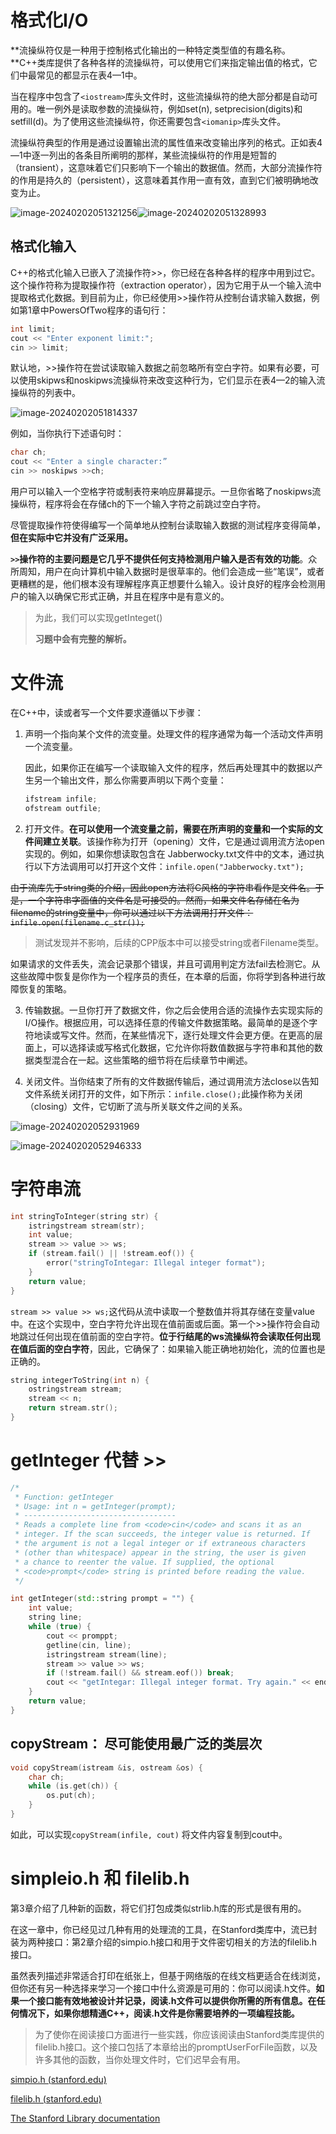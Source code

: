 # 格式化I/O

**流操纵符仅是一种用于控制格式化输出的一种特定类型值的有趣名称。**C++类库提供了各种各样的流操纵符，可以使用它们来指定输出值的格式，它们中最常见的都显示在表4—1中。

当在程序中包含了`<iostream>`库头文件时，这些流操纵符的绝大部分都是自动可用的。唯一例外是读取参数的流操纵符，例如set(n), setprecision(digits)和setfill(d)。为了使用这些流操纵符，你还需要包含`<iomanip>`库头文件。

流操纵符典型的作用是通过设置输出流的属性值来改变输出序列的格式。正如表4—1中逐一列出的各条目所阐明的那样，某些流操纵符的作用是短暂的（transient），这意味着它们只影响下一个输出的数据值。然而，大部分流操作符的作用是持久的（persistent），这意味着其作用一直有效，直到它们被明确地改变为止。

![image-20240202051321256](http://zcwave.oss-cn-qingdao.aliyuncs.com/image/image-20240202051321256.png)![image-20240202051328993](http://zcwave.oss-cn-qingdao.aliyuncs.com/image/image-20240202051328993.png)

## 格式化输入

C++的格式化输入已嵌入了流操作符>>，你已经在各种各样的程序中用到过它。这个操作符称为提取操作符（extraction operator），因为它用于从一个输入流中提取格式化数据。到目前为止，你已经使用>>操作符从控制台请求输入数据，例如第1章中PowersOfTwo程序的语句行：

```cpp
int limit;
cout << "Enter exponent limit:"; 
cin >> limit;
```

默认地，>>操作符在尝试读取输入数据之前忽略所有空白字符。如果有必要，可以使用skipws和noskipws流操纵符来改变这种行为，它们显示在表4—2的输入流操纵符的列表中。

![image-20240202051814337](http://zcwave.oss-cn-qingdao.aliyuncs.com/image/image-20240202051814337.png)

例如，当你执行下述语句时：

```cpp
char ch;
cout << "Enter a single character:” 
cin >> noskipws >>ch;
```

用户可以输入一个空格字符或制表符来响应屏幕提示。一旦你省略了noskipws流操纵符，程序将会在存储ch的下一个输入字符之前跳过空白字符。

尽管提取操作符使得编写一个简单地从控制台读取输入数据的测试程序变得简单，**但在实际中它并没有广泛采用。**

**`>>`操作符的主要问题是它几乎不提供任何支持检测用户输入是否有效的功能**。众所周知，用户在向计算机中输入数据时是很草率的。他们会造成一些“笔误”，或者更糟糕的是，他们根本没有理解程序真正想要什么输入。设计良好的程序会检测用户的输入以确保它形式正确，并且在程序中是有意义的。

> 为此，我们可以实现getInteget()
>
> **习题中会有完整的解析。**

# 文件流

在C++中，读或者写一个文件要求遵循以下步骤：

1. 声明一个指向某个文件的流变量。处理文件的程序通常为每一个活动文件声明一个流变量。

   因此，如果你正在编写一个读取输入文件的程序，然后再处理其中的数据以产生另一个输出文件，那么你需要声明以下两个变量：

   ```cpp
   ifstream infile;
   ofstream outfile;
   ```

2. 打开文件。**在可以使用一个流变量之前，需要在所声明的变量和一个实际的文件间建立关联**。该操作称为打开（opening）文件，它是通过调用流方法open实现的。例如，如果你想读取包含在 Jabberwocky.txt文件中的文本，通过执行以下方法调用可以打开这个文件：`infile.open("Jabberwocky.txt");`

~~由于流库先于string类的介绍，因此open方法将C风格的字符串看作是文件名。于是，一个字符串字面值的文件名是可接受的。然而，如果文件名存储在名为filename的string变量中，你可以通过以下方法调用打开文件：`infile.open(filename.c_str());`~~

> 测试发现并不影响，后续的CPP版本中可以接受string或者Filename类型。

如果请求的文件丢失，流会记录那个错误，并且可调用判定方法fail去检测它。从这些故障中恢复是你作为一个程序员的责任，在本章的后面，你将学到各种进行故障恢复的策略。

3. 传输数据。一旦你打开了数据文件，你之后会使用合适的流操作去实现实际的I/O操作。根据应用，可以选择任意的传输文件数据策略。最简单的是逐个字符地读或写文件。然而，在某些情况下，逐行处理文件会更方便。在更高的层面上，可以选择读或写格式化数据，它允许你将数值数据与字符串和其他的数据类型混合在一起。这些策略的细节将在后续章节中阐述。

4. 关闭文件。当你结束了所有的文件数据传输后，通过调用流方法close以告知文件系统关闭打开的文件，如下所示：`infile.close();`此操作称为关闭（closing）文件，它切断了流与所关联文件之间的关系。

![image-20240202052931969](http://zcwave.oss-cn-qingdao.aliyuncs.com/image/image-20240202052931969.png)

![image-20240202052946333](http://zcwave.oss-cn-qingdao.aliyuncs.com/image/image-20240202052946333.png)

# 字符串流

```cpp
int stringToInteger(string str) {
	istringstream stream(str);
	int value;
	stream >> value >> ws;
	if (stream.fail() || !stream.eof()) {
		error("stringToIntegar: Illegal integer format");
	}
	return value;
}
```

`stream >> value >> ws;`这代码从流中读取一个整数值并将其存储在变量value中。在这个实现中，空白字符允许出现在值前面或后面。第一个>>操作符会自动地跳过任何出现在值前面的空白字符。**位于行结尾的ws流操纵符会读取任何出现在值后面的空白字符**，因此，它确保了：如果输入能正确地初始化，流的位置也是正确的。

```cpp
string integerToString(int n) {
	ostringstream stream;
	stream << n;
	return stream.str();
}
```

# getInteger 代替 >>

```cpp
/*
 * Function: getInteger
 * Usage: int n = getInteger(prompt);
 * ----------------------------------
 * Reads a complete line from <code>cin</code> and scans it as an
 * integer. If the scan succeeds, the integer value is returned. If
 * the argument is not a legal integer or if extraneous characters
 * (other than whitespace) appear in the string, the user is given
 * a chance to reenter the value. If supplied, the optional
 * <code>prompt</code> string is printed before reading the value.
 */

int getInteger(std::string prompt = "") {
	int value;
	string line;
	while (true) {
		cout << promppt;
		getline(cin, line);
		istringstream stream(line);
		stream >> value >> ws;
		if (!stream.fail() && stream.eof()) break;
		cout << "getIntegar: Illegal integer format. Try again." << endl;
	}
	return value;
}
```

## copyStream： 尽可能使用最广泛的类层次

```cpp
void copyStream(istream &is, ostream &os) {
	char ch;
	while (is.get(ch)) {
		os.put(ch);
	}
}
```

如此，可以实现`copyStream(infile, cout)` 将文件内容复制到cout中。

# simpleio.h 和 filelib.h

第3章介绍了几种新的函数，将它们打包成类似strlib.h库的形式是很有用的。

在这一章中，你已经见过几种有用的处理流的工具，在Stanford类库中，流已封装为两种接口：第2章介绍的simpio.h接口和用于文件密切相关的方法的filelib.h接口。

虽然表列描述非常适合打印在纸张上，但基于网络版的在线文档更适合在线浏览，但你还有另一种选择来学习一个接口中什么资源是可用的：你可以阅读.h文件。**如果一个接口能有效地被设计并记录，阅读.h文件可以提供你所需的所有信息。在任何情况下，如果你想精通C++，阅读.h文件是你需要培养的一项编程技能。**

> 为了使你在阅读接口方面进行一些实践，你应该阅读由Stanford类库提供的filelib.h接口。这个接口包括了本章给出的promptUserForFile函数，以及许多其他的函数，当你处理文件时，它们迟早会有用。

[simpio.h (stanford.edu)](https://web.stanford.edu/dept/cs_edu/resources/cslib_docs/simpio.html)

[filelib.h (stanford.edu)](https://web.stanford.edu/dept/cs_edu/resources/cslib_docs/filelib.html)

[The Stanford Library documentation](https://web.stanford.edu/dept/cs_edu/resources/cslib_docs/)